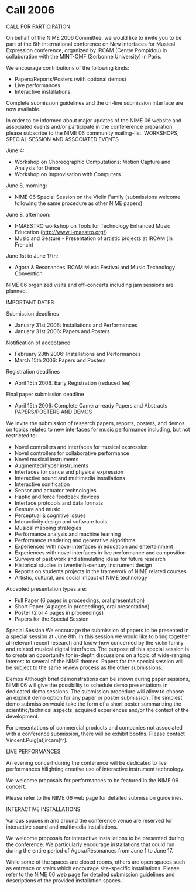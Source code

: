 # Call 2006


CALL FOR PARTICIPATION

On behalf of the NIME 2006 Committee, we would like to invite you to be part of the 6th international conference on New Interfaces for Musical Expression conference, organized by IRCAM (Centre Pompidou) in collaboration with the MINT-OMF (Sorbonne University) in Paris.

We encourage contributions of the following kinds:
* Papers/Reports/Posters (with optional demos)
* Live performances
* Interactive installations

Complete submission guidelines and the on-line submission interface are now available.

In order to be informed about major updates of the NIME 06 website and associated events and/or participate in the confererence preparation, please subscribe to the NIME 06 community mailing-list.
WORKSHOPS, SPECIAL SESSION AND ASSOCIATED EVENTS

June 4:
* Workshop on Choreographic Computations:     Motion Capture and Analysis for Dance
* Workshop on Improvisation with Computers

June 8, morning:
* NIME 06 Special Session on the Violin Family (submissions welcome following the same procedure as other NIME papers)

June 8, afternoon:
* I-MAESTRO workshop on Tools for Technology Enhanced Music Education     (http://www.i-maestro.org/)
* Music and Gesture - Presentation of artistic projects at IRCAM (in French)

June 1st to June 17th:
* Agora & Resonances     IRCAM Music Festival and Music Technology Convention

NIME 06 organized visits and off-concerts including jam sessions are planned.

IMPORTANT DATES

Submission deadlines
- January 31st 2006: Installations and Performances
- January 31st 2006: Papers and Posters

Notification of acceptance
- February 28th 2006: Installations and Performances
- March 15th 2006: Papers and Posters

Registration deadlines
- April 15th 2006: Early Registration (reduced fee)

Final paper submission deadline
- April 15th 2006: Complete Camera-ready Papers and Abstracts
PAPERS/POSTERS AND DEMOS

We invite the submission of research papers, reports, posters, and demos on
topics related to new interfaces for music performance including, but not restricted to:
* Novel controllers and interfaces for musical expression
* Novel controllers for collaborative performance
* Novel musical instruments
* Augmented/hyper instruments
* Interfaces for dance and physical expression
* Interactive sound and multimedia installations
* Interactive sonification
* Sensor and actuator technologies
* Haptic and force feedback devices
* Interface protocols and data formats
* Gesture and music
* Perceptual & cognitive issues
* Interactivity design and software tools
* Musical mapping strategies
* Performance analysis and machine learning
* Performance rendering and generative algorithms
* Experiences with novel interfaces in education and entertainment
* Experiences with novel interfaces in live performance and composition
* Surveys of past work and stimulating ideas for future research
* Historical studies in twentieth-century instrument design
* Reports on students projects in the framework of NIME related courses
* Artistic, cultural, and social impact of NIME technology

Accepted presentation types are:
- Full Paper (6 pages in proceedings, oral presentation)
- Short Paper (4 pages in proceedings, oral presentation)
- Poster (2 or 4 pages in proceedings)
- Papers for the Special Session

Special Session
We encourage the submission of papers to be presented in a special session at June 8th. In this session we would like to bring together all relevant recent research and know-how concerned by the violin family and related musical digital interfaces.
The purpose of this special session is to create an opportunity for in-depth discussions on a topic of wide-ranging interest to several of the NIME themes. Papers for the special session will be subject to the same review process as the other submissions.

Demos
Although brief demonstrations can be shown during paper sessions, NIME 06 will give the possibility to schedule demo presentations in dedicated demo sessions. The submission procedure will allow to choose an explicit demo option for any paper or poster submission.
The simplest demo submission would take the form of a short poster summarizing the scientific/technical aspects, acquired experiences and/or the context of the development.

For presentations of commercial products and companies not associated
with a conference submission, there will be exhibit booths.
Please contact Vincent.Puig[at]ircam[fr].

LIVE PERFORMANCES

An evening concert during the conference will be dedicated to live performances hilighting creative use of interactive instrument technology.

We welcome proposals for performances to be featured in the NIME 06
concert.

Please refer to the NIME 06 web page for detailed submission guidelines.

INTERACTIVE INSTALLATIONS

Various spaces in and around the conference venue are reserved for interactive sound and multimedia installations.

We welcome proposals for interactive installations to be presented
during the conference. We particularly encourage installations that could run during the entire period of Agora/Résonances from June 1 to June 17.

While some of the spaces are closed rooms, others are open spaces such as entrance or stairs which encourage site-specific installations.
Please refer to the NIME 06 web page for detailed submission guidelines and descriptions of the provided installation spaces.
